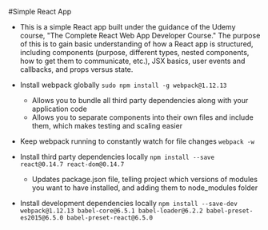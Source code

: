 #Simple React App

* This is a simple React app built under the guidance of the Udemy course, "The Complete React Web App Developer Course." The purpose of this is to gain basic understanding of how a React app is structured, including components (purpose, different types, nested components, how to get them to communicate, etc.), JSX basics,  user events and callbacks, and props versus state.

* Install webpack globally
`sudo npm install -g webpack@1.12.13`
	* Allows you to bundle all third party dependencies along with your application code
	* Allows you to separate components into their own files and include them, which makes testing and scaling easier

* Keep webpack running to constantly watch for file changes
`webpack -w`

* Install third party dependencies locally
`npm install --save react@0.14.7 react-dom@0.14.7`
	* Updates package.json file, telling project which versions of modules you want to have installed, and adding them to node_modules folder

* Install development dependencies locally
	`npm install --save-dev webpack@1.12.13 babel-core@6.5.1 babel-loader@6.2.2 babel-preset-es2015@6.5.0 babel-preset-react@6.5.0`
